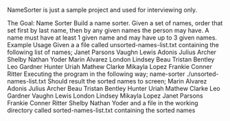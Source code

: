 
NameSorter is just a sample project and used for interviewing only.

The Goal: Name Sorter
    Build a name sorter. Given a set of names, order that set first by last name, then by any given names the person may have. A
    name must have at least 1 given name and may have up to 3 given names.
Example Usage
    Given a a file called unsorted-names-list.txt containing the following list of names;
        Janet Parsons
        Vaughn Lewis
        Adonis Julius Archer
        Shelby Nathan Yoder
        Marin Alvarez
        London Lindsey
        Beau Tristan Bentley
        Leo Gardner
        Hunter Uriah Mathew Clarke
        Mikayla Lopez
        Frankie Conner Ritter
Executing the program in the following way;
    name-sorter ./unsorted-names-list.txt
Should result the sorted names to screen;
      Marin Alvarez
      Adonis Julius Archer
      Beau Tristan Bentley
      Hunter Uriah Mathew Clarke
      Leo Gardner
      Vaughn Lewis
      London Lindsey
      Mikayla Lopez
      Janet Parsons
      Frankie Conner Ritter
      Shelby Nathan Yoder
and a file in the working directory called sorted-names-list.txt containing the sorted names
